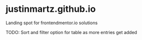 # justinmartz.github.io

Landing spot for frontendmentor.io solutions

TODO: Sort and filter option for table as more entries get added
